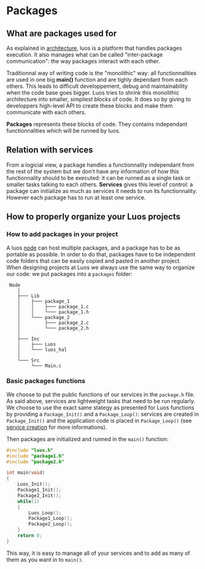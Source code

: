 # Packages

## What are packages used for

As explained in [architecture](../basics/archi.md), luos is a platform that handles packages execution. It also manages what can be called "inter-package communication": the way packages interact with each other.

Traditionnal way of writing code is the "monolithic" way: all functionnalities are used in one big **main()** function and are tighly dependant from each others. This leads to difficult developpement, debug and maintainability when the code base goes bigger. Luos tries to shrink this monolithic architecture into smaller, simpliest blocks of code. It does so by giving to developpers high-level API to create these blocks and make them communicate with each others.

**Packages** represents these blocks of code. They contains independant functionnalities which will be runned by luos.

## Relation with services

From a logicial view, a package handles a functionnality independant from the rest of the system but we don't have any information of how this functionnality should to be executed: it can be runned as a single task or smaller tasks talking to each others. **Services** gives this level of control: a package can initialize as much as services it needs to run its functionnality. However each package has to run at least one service.

## How to properly organize your Luos projects

### How to add packages in your project
A luos [node](../node/node.md) can host multiple packages, and a package has to be as portable as possible. In order to do that, packages have to be independent code folders that can be easily copied and pasted in another project.<br/>
When designing projects at Luos we always use the same way to organize our code: we put packages into a `packages` folder:

```AsciiDoc
 Node
    │
    ├─── Lib
    │    ├─── package_1
    │    │    ├─── package_1.c
    │    │    └─── package_1.h
    │    └─── package_2
    │         ├─── package_2.c
    │         └─── package_2.h
    │
    ├─── Inc
    │    ├─── Luos
    │    └─── luos_hal
    │
    └─── Src
         └─── Main.c
```

### Basic packages functions
We choose to put the public functions of our services in the `package.h` file. As said above, services are lightweight tasks that need to be run regularly. We choose to use the exact same stategy as presented for Luos functions by providing a `Package_Init()` and a `Package_Loop()`: services are created in `Package_Init()` and the application code is placed in `Package_Loop()` (see [service creation](../services/service_api.md) for more informations).

Then packages are initialized and runned in the `main()` function:

```C
#include "luos.h"
#include "package1.h"
#include "package2.h"

int main(void)
{
    Luos_Init();
    Package1_Init();
    Package2_Init();
    while(1)
    {
        Luos_Loop();
        Package1_Loop();
        Package2_Loop();
    }
    return 0;
}

```

This way, it is easy to manage all of your services and to add as many of them as you want in to `main()`.

